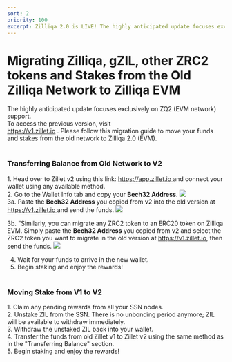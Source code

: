 ```yaml
---
sort: 2
priority: 100
excerpt: Zilliqa 2.0 is LIVE! The highly anticipated update focuses exclusively on ZQ2 (EVM network) support.
---
```


# Migrating Zilliqa, gZIL, other ZRC2 tokens and Stakes from the Old Zilliqa Network to Zilliqa EVM

The highly anticipated update focuses exclusively on ZQ2 (EVM network) support.  
To access the previous version, visit  
<a href="https://v1.zillet.io" class="text-primary" target="_blank">
https://v1.zillet.io
</a>. Please follow this migration guide to move your funds and stakes from the old network to Zilliqa 2.0 (EVM).
<br /><br />

<h3 class="font-bold text-primary">Transferring Balance from Old Network to V2</h3> 
1. Head over to Zillet v2 using this link: <a href="https://app.zillet.io" class="text-primary" target="_blank">
https://app.zillet.io
</a> and connect your wallet using any available method.
<br /> <div class="mt-2" /> 
2. Go to the Wallet Info tab and copy your <b>Bech32 Address</b>.
<img src="https://www.zillet.io/transfer-1.png" />
<br /> <div class="mt-2" /> 
3a. Paste the <b>Bech32 Address</b> you copied from v2 into the old version at <a href="https://v1.zillet.io" class="text-primary" target="_blank">
https://v1.zillet.io
</a> and send the funds.
<img src="https://www.zillet.io/transfer-2.png" />

3b. "Similarly, you can migrate any ZRC2 token to an ERC20 token on Zilliqa EVM. Simply paste the <b>Bech32 Address</b> you copied from v2 and select the ZRC2 token you want to migrate in the old version at <a href='https://v1.zillet.io' class='text-primary' target='_blank'>https://v1.zillet.io</a>, then send the funds.
<img src="https://www.zillet.io/transfer-3.png" />
<br /> <div class="mt-2" />

4. Wait for your funds to arrive in the new wallet.
   <br /> <div class="mt-2" />
5. Begin staking and enjoy the rewards!
   <br /><br />

<h3 class="font-bold text-primary">Moving Stake from V1 to V2</h3> 
1. Claim any pending rewards from all your SSN nodes.
<br /> <div class="mt-2" /> 
2. Unstake ZIL from the SSN. There is no unbonding period anymore; ZIL will be available to withdraw immediately.
<br /> <div class="mt-2" /> 
3. Withdraw the unstaked ZIL back into your wallet.
<br /> <div class="mt-2" /> 
4. Transfer the funds from old Zillet v1 to Zillet v2 using the same method as in the "Transferring Balance" section.
<br /> <div class="mt-2" /> 
5. Begin staking and enjoy the rewards!
